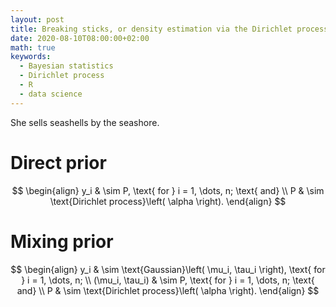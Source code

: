 ```yaml
---
layout: post
title: Breaking sticks, or density estimation via the Dirichlet process
date: 2020-08-10T08:00:00+02:00
math: true
keywords:
  - Bayesian statistics
  - Dirichlet process
  - R
  - data science
---
```


She sells seashells by the seashore.

# Direct prior

$$
\begin{align}
y_i & \sim P, \text{ for } i = 1, \dots, n; \text{ and} \\
P & \sim \text{Dirichlet process}\left( \alpha \right).
\end{align}
$$

# Mixing prior

$$
\begin{align}
y_i & \sim \text{Gaussian}\left( \mu_i, \tau_i \right), \text{ for } i = 1, \dots, n; \\
(\mu_i, \tau_i) & \sim P, \text{ for } i = 1, \dots, n; \text{ and} \\
P & \sim \text{Dirichlet process}\left( \alpha \right).
\end{align}
$$
